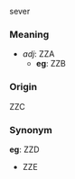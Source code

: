 sever
### Meaning
+ _adj_: ZZA
    + __eg__: ZZB

### Origin

ZZC

### Synonym

__eg__: ZZD

+ ZZE


